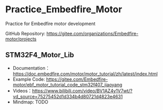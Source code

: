 # Practice_Embedfire_Motor
Practice for Embedfire motor development

GitHub Repository: https://gitee.com/organizations/Embedfire-motor/projects

## STM32F4_Motor_Lib
- Documentation：https://doc.embedfire.com/motor/motor_tutorial/zh/latest/index.html
- Example Code: https://gitee.com/Embedfire-motor/ebf_motor_tutorial_code_stm32f407_jiaoyang
- Videos：https://www.bilibili.com/video/BV1AZ4y1V7wt/?vd_source=75275452d1d334b4d80721d4823e4631
- Mindmap: TODO